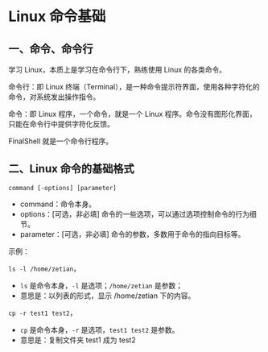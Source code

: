 # Linux 命令基础

## 一、命令、命令行

学习 Linux，本质上是学习在命令行下，熟练使用 Linux 的各类命令。

命令行：即 Linux 终端（Terminal），是一种命令提示符界面，使用各种字符化的命令，对系统发出操作指令。

命令：即 Linux 程序，一个命令，就是一个 Linux 程序。命令没有图形化界面，只能在命令行中提供字符化反馈。

FinalShell 就是一个命令行程序。

## 二、Linux 命令的基础格式

`command [-options] [parameter]`

- command：命令本身。
- options：[可选，非必填] 命令的一些选项，可以通过选项控制命令的行为细节。
- parameter：[可选，非必填] 命令的参数，多数用于命令的指向目标等。

示例：

`ls -l /home/zetian`，

- `ls` 是命令本身，`-l` 是选项；`/home/zetian` 是参数；
- 意思是：以列表的形式，显示 /home/zetian 下的内容。

`cp -r test1 test2`，

- `cp` 是命令本身，`-r` 是选项，`test1 test2` 是参数。
- 意思是：复制文件夹 test1 成为 test2